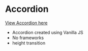 # Accordion

[View Accordion here](https://brixsta.github.io/Accordion/)

- Accordion created using Vanilla JS
- No frameworks
- height transition
